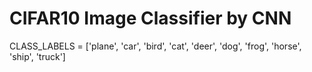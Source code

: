 # CIFAR10 Image Classifier by CNN

CLASS_LABELS = ['plane', 'car', 'bird', 'cat', 'deer',
                'dog', 'frog', 'horse', 'ship', 'truck']

